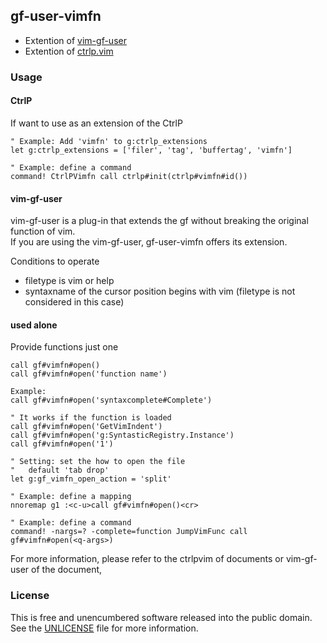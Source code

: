## gf-user-vimfn

- Extention of [vim-gf-user](https://github.com/kana/vim-gf-user)
- Extention of [ctrlp.vim](https://github.com/ctrlpvim/ctrlp.vim)

### Usage

#### CtrlP
If want to use as an extension of the CtrlP

``` vim
" Example: Add 'vimfn' to g:ctrlp_extensions
let g:ctrlp_extensions = ['filer', 'tag', 'buffertag', 'vimfn']

" Example: define a command
command! CtrlPVimfn call ctrlp#init(ctrlp#vimfn#id())
```

#### vim-gf-user
vim-gf-user is a plug-in that extends the gf without breaking the original function of vim.  
If you are using the vim-gf-user, gf-user-vimfn offers its extension.

Conditions to operate
- filetype is vim or help
- syntaxname of the cursor position begins with vim (filetype is not considered in this case)

#### used alone
Provide functions just one

``` vim
call gf#vimfn#open()
call gf#vimfn#open('function name')
```

``` vim
Example:
call gf#vimfn#open('syntaxcomplete#Complete')

" It works if the function is loaded
call gf#vimfn#open('GetVimIndent')
call gf#vimfn#open('g:SyntasticRegistry.Instance')
call gf#vimfn#open('1')
```

``` vim
" Setting: set the how to open the file
"   default 'tab drop'
let g:gf_vimfn_open_action = 'split'

" Example: define a mapping
nnoremap g1 :<c-u>call gf#vimfn#open()<cr>

" Example: define a command
command! -nargs=? -complete=function JumpVimFunc call gf#vimfn#open(<q-args>)
```

For more information, please refer to the ctrlpvim of documents or vim-gf-user of the document,

### License

This is free and unencumbered software released into the public domain. See the [UNLICENSE](./UNLICENSE) file for more information.
